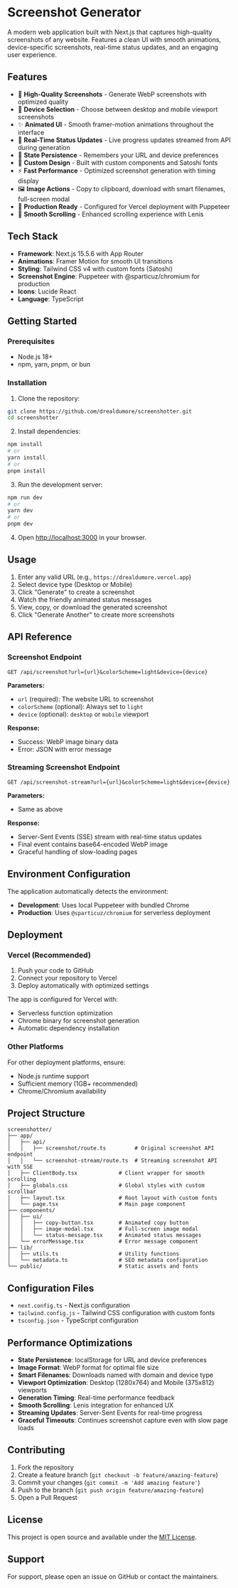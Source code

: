 # Screenshot Generator

A modern web application built with Next.js that captures high-quality screenshots of any website. Features a clean UI with smooth animations, device-specific screenshots, real-time status updates, and an engaging user experience.

## Features

- 📸 **High-Quality Screenshots** - Generate WebP screenshots with optimized quality
- 📱 **Device Selection** - Choose between desktop and mobile viewport screenshots
- ✨ **Animated UI** - Smooth framer-motion animations throughout the interface
- 🔄 **Real-Time Status Updates** - Live progress updates streamed from API during generation
- 💾 **State Persistence** - Remembers your URL and device preferences
- 🎨 **Custom Design** - Built with custom components and Satoshi fonts
- ⚡ **Fast Performance** - Optimized screenshot generation with timing display
- 🖼️ **Image Actions** - Copy to clipboard, download with smart filenames, full-screen modal
- 🔧 **Production Ready** - Configured for Vercel deployment with Puppeteer
- 🌊 **Smooth Scrolling** - Enhanced scrolling experience with Lenis

## Tech Stack

- **Framework**: Next.js 15.5.6 with App Router
- **Animations**: Framer Motion for smooth UI transitions
- **Styling**: Tailwind CSS v4 with custom fonts (Satoshi)
- **Screenshot Engine**: Puppeteer with @sparticuz/chromium for production
- **Icons**: Lucide React
- **Language**: TypeScript

## Getting Started

### Prerequisites

- Node.js 18+ 
- npm, yarn, pnpm, or bun

### Installation

1. Clone the repository:
```bash
git clone https://github.com/drealdumore/screenshotter.git
cd screenshotter
```

2. Install dependencies:
```bash
npm install
# or
yarn install
# or
pnpm install
```

3. Run the development server:
```bash
npm run dev
# or
yarn dev
# or
pnpm dev
```

4. Open [http://localhost:3000](http://localhost:3000) in your browser.

## Usage

1. Enter any valid URL (e.g., `https://drealdumore.vercel.app`)
2. Select device type (Desktop or Mobile)
3. Click "Generate" to create a screenshot
4. Watch the friendly animated status messages
5. View, copy, or download the generated screenshot
6. Click "Generate Another" to create more screenshots

## API Reference

### Screenshot Endpoint

```
GET /api/screenshot?url={url}&colorScheme=light&device={device}
```

**Parameters:**
- `url` (required): The website URL to screenshot
- `colorScheme` (optional): Always set to `light`
- `device` (optional): `desktop` or `mobile` viewport

**Response:**
- Success: WebP image binary data
- Error: JSON with error message

### Streaming Screenshot Endpoint

```
GET /api/screenshot-stream?url={url}&colorScheme=light&device={device}
```

**Parameters:**
- Same as above

**Response:**
- Server-Sent Events (SSE) stream with real-time status updates
- Final event contains base64-encoded WebP image
- Graceful handling of slow-loading pages

## Environment Configuration

The application automatically detects the environment:

- **Development**: Uses local Puppeteer with bundled Chrome
- **Production**: Uses `@sparticuz/chromium` for serverless deployment

## Deployment

### Vercel (Recommended)

1. Push your code to GitHub
2. Connect your repository to Vercel
3. Deploy automatically with optimized settings

The app is configured for Vercel with:
- Serverless function optimization
- Chrome binary for screenshot generation
- Automatic dependency installation

### Other Platforms

For other deployment platforms, ensure:
- Node.js runtime support
- Sufficient memory (1GB+ recommended)
- Chrome/Chromium availability

## Project Structure

```
screenshotter/
├── app/
│   ├── api/
│   │   ├── screenshot/route.ts         # Original screenshot API endpoint
│   │   └── screenshot-stream/route.ts  # Streaming screenshot API with SSE
│   ├── ClientBody.tsx             # Client wrapper for smooth scrolling
│   ├── globals.css                # Global styles with custom scrollbar
│   ├── layout.tsx                 # Root layout with custom fonts
│   └── page.tsx                   # Main page component
├── components/
│   ├── ui/
│   │   ├── copy-button.tsx        # Animated copy button
│   │   ├── image-modal.tsx        # Full-screen image modal
│   │   └── status-message.tsx     # Animated status messages
│   └── errorMessage.tsx           # Error message component
├── lib/
│   ├── utils.ts                   # Utility functions
│   └── metadata.ts                # SEO metadata configuration
└── public/                        # Static assets and fonts
```

## Configuration Files

- `next.config.ts` - Next.js configuration
- `tailwind.config.js` - Tailwind CSS configuration with custom fonts
- `tsconfig.json` - TypeScript configuration

## Performance Optimizations

- **State Persistence**: localStorage for URL and device preferences
- **Image Format**: WebP format for optimal file size
- **Smart Filenames**: Downloads named with domain and device type
- **Viewport Optimization**: Desktop (1280x764) and Mobile (375x812) viewports
- **Generation Timing**: Real-time performance feedback
- **Smooth Scrolling**: Lenis integration for enhanced UX
- **Streaming Updates**: Server-Sent Events for real-time progress
- **Graceful Timeouts**: Continues screenshot capture even with slow page loads

## Contributing

1. Fork the repository
2. Create a feature branch (`git checkout -b feature/amazing-feature`)
3. Commit your changes (`git commit -m 'Add amazing feature'`)
4. Push to the branch (`git push origin feature/amazing-feature`)
5. Open a Pull Request

## License

This project is open source and available under the [MIT License](LICENSE).

## Support

For support, please open an issue on GitHub or contact the maintainers.